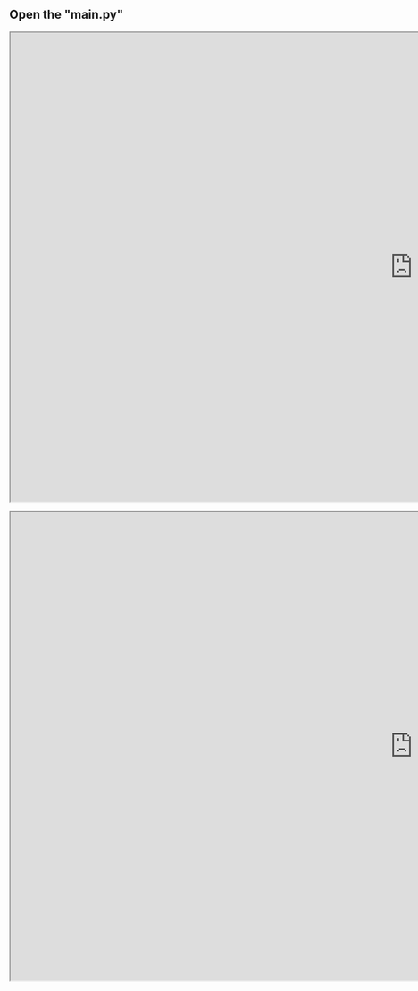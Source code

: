 <!-- [A6-2] (https://prezi.com/p/edit/-xdwv8fik5xk/) -->
<!-- 
![A6-2](https://nimbus-screenshots.s3.amazonaws.com/s/31ea6dc12519a5418b73e502054f9878.png)
 -->
## Open the "main.py"

<iframe src="https://docs.google.com/presentation/d/e/2PACX-1vRs_ab58FepUhciMLelH2zWDza6IgDh9EUVXHseYNRPJ_xqIlvuLSJGXboCJkrGPT8EhI0wnyZEb4XQ/embed?start=false&amp;loop=false&amp;delayms=3000&amp;slide=id.g114ede88c96_0_236" width="1440" height="839" allowfullscreen="allowfullscreen" webkitallowfullscreen="webkitallowfullscreen" mozallowfullscreen="mozallowfullscreen"></iframe>

<p><iframe src="https://docs.google.com/presentation/d/e/2PACX-1vRs_ab58FepUhciMLelH2zWDza6IgDh9EUVXHseYNRPJ_xqIlvuLSJGXboCJkrGPT8EhI0wnyZEb4XQ/embed?start=false&amp;loop=false&amp;delayms=3000&amp;slide=id.g114ede88c96_0_236" width="1440" height="839" allowfullscreen="allowfullscreen" webkitallowfullscreen="webkitallowfullscreen" mozallowfullscreen="mozallowfullscreen"></iframe></p>
